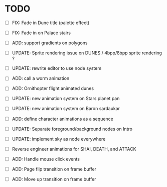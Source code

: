 # TODO

- [ ] FIX: Fade in Dune title (palette effect)
- [ ] FIX: Fade in on Palace stairs

- [ ] ADD: support gradients on polygons
- [ ] UPDATE: Sprite rendering issue on DUNES / 4bpp/8bpp sprite rendering ?

- [ ] UPDATE: rewrite editor to use node system
- [ ] ADD: call a worm animation
- [ ] ADD: Ornithopter flight animated dunes

- [ ] UPDATE: new animation system on Stars planet pan
- [ ] UPDATE: new animation system on Baron sardaukar
- [ ] ADD: define character animations as a sequence

- [ ] UPDATE: Separate foreground/background nodes on Intro
- [ ] UPDATE: implement sky as node everywhere

- [ ] Reverse engineer animations for SHAI, DEATH, and ATTACK
- [ ] ADD: Handle mouse click events

- [ ] ADD: Page flip transition on frame buffer
- [ ] ADD: Move up transition on frame buffer
